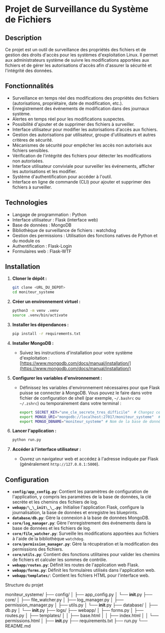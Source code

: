 # Projet de Surveillance du Système de Fichiers

## Description

Ce projet est un outil de surveillance des propriétés des fichiers et de gestion des droits d'accès pour les systèmes d'exploitation Linux. Il permet aux administrateurs système de suivre les modifications apportées aux fichiers et de gérer les autorisations d'accès afin d'assurer la sécurité et l'intégrité des données.

## Fonctionnalités

* Surveillance en temps réel des modifications des propriétés des fichiers (autorisations, propriétaire, date de modification, etc.).
* Enregistrement des événements de modification dans des journaux système.
* Alertes en temps réel pour les modifications suspectes.
* Possibilité d'ajouter et de supprimer des fichiers à surveiller.
* Interface utilisateur pour modifier les autorisations d'accès aux fichiers.
* Gestion des autorisations par utilisateur, groupe d'utilisateurs et autres critères de sécurité.
* Mécanismes de sécurité pour empêcher les accès non autorisés aux fichiers sensibles.
* Vérification de l'intégrité des fichiers pour détecter les modifications non autorisées.
* Interface utilisateur conviviale pour surveiller les événements, afficher les autorisations et les modifier.
* Système d'authentification pour accéder à l'outil.
* Interface en ligne de commande (CLI) pour ajouter et supprimer des fichiers à surveiller.

## Technologies

* Langage de programmation : Python
* Interface utilisateur : Flask (interface web)
* Base de données : MongoDB
* Bibliothèque de surveillance de fichiers : watchdog
* Gestion des permissions : Utilisation des fonctions natives de Python et du module os
* Authentification : Flask-Login
* Formulaires web : Flask-WTF

## Installation

1.  **Cloner le dépôt :**

    ```bash
    git clone <URL_DU_DEPOT>
    cd moniteur_systeme
    ```

2.  **Créer un environnement virtuel :**

    ```bash
    python3 -m venv .venv
    source .venv/bin/activate
    ```

3.  **Installer les dépendances :**

    ```bash
    pip install -r requirements.txt
    ```

4.  **Installer MongoDB :**

    * Suivez les instructions d'installation pour votre système d'exploitation : [https://www.mongodb.com/docs/manual/installation/](https://www.mongodb.com/docs/manual/installation/)

5.  **Configurer les variables d'environnement :**

    * Définissez les variables d'environnement nécessaires pour que Flask puisse se connecter à MongoDB. Vous pouvez le faire dans votre fichier de configuration de shell (par exemple, `~/.bashrc` ou `~/.zshrc`) ou temporairement dans votre terminal :

        ```bash
        export SECRET_KEY="une_cle_secrete_tres_difficile"  # Changez ceci
        export MONGO_URI="mongodb://localhost:27017/moniteur_systeme"  # URI de connexion MongoDB
        export MONGO_DBNAME="moniteur_systeme" # Nom de la base de données
        ```

6.  **Lancer l'application :**

    ```bash
    python run.py
    ```

7.  **Accéder à l'interface utilisateur :**

    * Ouvrez un navigateur web et accédez à l'adresse indiquée par Flask (généralement `http://127.0.0.1:5000`).

## Configuration

* **`config/app_config.py`**: Contient les paramètres de configuration de l'application, y compris les paramètres de la base de données, la clé secrète et les chemins des fichiers de log.
* **`webapp/\_\_init\_\_.py`**: Initialise l'application Flask, configure la journalisation, la base de données et enregistre les blueprints.
* **`database/db.py`**: Gère la connexion à la base de données MongoDB.
* **`core/log_manager.py`**: Gère l'enregistrement des événements dans la base de données et les fichiers de log.
* **`core/file_watcher.py`**: Surveille les modifications apportées aux fichiers à l'aide de la bibliothèque `watchdog`.
* **`core/permission_manager.py`**: Gère la récupération et la modification des permissions des fichiers.
* **`core/utils.py`**: Contient des fonctions utilitaires pour valider les chemins de fichiers et calculer les sommes de contrôle.
* **`webapp/routes.py`**: Définit les routes de l'application web Flask.
* **`webapp/forms.py`**: Définit les formulaires utilisés dans l'application web.
* **`webapp/templates/`**: Contient les fichiers HTML pour l'interface web.

Structure du projet

moniteur_systeme/
├── config/
│   ├── app_config.py
│   └── __init__.py
├── core/
│   ├── file_watcher.py
│   ├── log_manager.py
│   ├── permission_manager.py
│   ├── utils.py
│   └── __init__.py
├── database/
│   ├── db.py
│   └── __init__.py
├── logs/
├── webapp/
│   ├── forms.py
│   ├── routes.py
│   ├── templates/
│   │   ├── base.html
│   │   ├── index.html
│   │   └── permissions.html
│   ├── __init__.py
├── requirements.txt
├── run.py
└── README.md